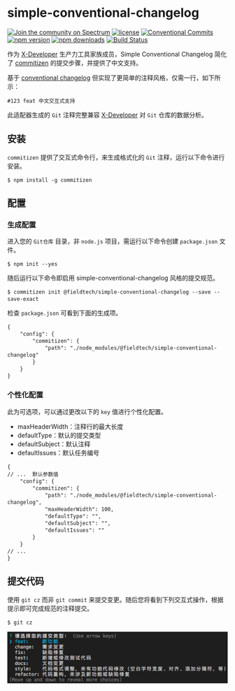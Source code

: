 # simple-conventional-changelog

[![Join the community on Spectrum](https://withspectrum.github.io/badge/badge.svg)](https://spectrum.chat/x-developer)
[![license](https://img.shields.io/github/license/mashape/apistatus.svg)](https://github.com/FieldTech/simple-conventional-changelog)
[![Conventional Commits](https://img.shields.io/badge/Conventional%20Commits-1.0.0-yellow.svg)](https://conventionalcommits.org)
[![npm version](https://img.shields.io/npm/v/@fieldtech/simple-conventional-changelog/latest.svg)](https://www.npmjs.org/package/@fieldtech/simple-conventional-changelog)
[![npm downloads](https://img.shields.io/npm/dm/@fieldtech/simple-conventional-changelog.svg)](http://npm-stat.com/charts.html?package=@fieldtech/simple-conventional-changelog&from=2020-04-02)
[![Build Status](https://www.travis-ci.org/FieldTech/simple-conventional-changelog.svg?branch=master)](https://www.travis-ci.org/FieldTech/simple-conventional-changelog)

作为 [X-Developer](https://x-developer.cn) 生产力工具家族成员，Simple Conventional Changelog 简化了 [commitizen](https://github.com/commitizen/cz-cli) 的提交步骤，并提供了中文支持。

基于 [conventional changelog](https://github.com/conventional-changelog/conventional-changelog) 但实现了更简单的注释风格，仅需一行，如下所示：

```
#123 feat 中文交互式支持
```

此适配器生成的 `Git` 注释完整兼容 [X-Developer](https://x-developer.cn) 对 `Git` 仓库的数据分析。

## 安装

`commitizen` 提供了交互式命令行，来生成格式化的 `Git` 注释，运行以下命令进行安装。

```
$ npm install -g commitizen
```

## 配置

### 生成配置

进入您的 `Git仓库` 目录，非 `node.js` 项目，需运行以下命令创建 `package.json` 文件。

```
$ npm init --yes
```

随后运行以下命令即启用 simple-conventional-changelog 风格的提交规范。

```
$ commitizen init @fieldtech/simple-conventional-changelog --save --save-exact
```

检查 `package.json` 可看到下面的生成项。

```json5
{
    "config": {
        "commitizen": {
            "path": "./node_modules/@fieldtech/simple-conventional-changelog"
        }
    }
}
```

### 个性化配置

此为可选项，可以通过更改以下的 `key` 值进行个性化配置。

- maxHeaderWidth：注释行的最大长度
- defaultType：默认的提交类型
- defaultSubject：默认注释
- defaultIssues：默认任务编号


```json5
{
// ...  默认参数值
    "config": {
        "commitizen": {      
            "path": "./node_modules/@fieldtech/simple-conventional-changelog",
            "maxHeaderWidth": 100,
            "defaultType": "",     
            "defaultSubject": "",
            "defaultIssues": ""
        }
    }
// ...    
}
``` 

## 提交代码

使用 `git cz` 而非 `git commit` 来提交变更。随后您将看到下列交互式操作，根据提示即可完成规范的注释提交。

```
$ git cz
```

[![Add and commit with Commitizen](https://raw.githubusercontent.com/FieldTech/simple-conventional-changelog/master/images/add-commit.png)](https://raw.githubusercontent.com/FieldTech/simple-conventional-changelog/master/images/add-commit.png)
